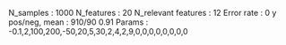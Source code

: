 N_samples                     : 1000
N_features                    : 20
N_relevant features           : 12
Error rate                    : 0
y pos/neg, mean               : 910/90 0.91
Params                        : -0.1,2,100,200,-50,20,5,30,2,4,2,9,0,0,0,0,0,0,0,0

